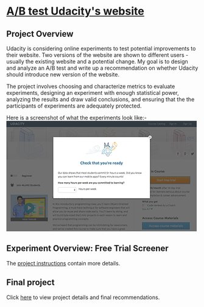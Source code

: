 [A/B test Udacity's website](http://htmlpreview.github.io/?https://github.com/arjan-hada/Udacity-Data-Analyst/blob/master/P7-AB-testing/P7-AB-testing.html)
==============================

## Project Overview
Udacity is considering online experiments to test potential improvements to their website. Two versions of the website are shown to different users - usually the existing website and a potential change. My goal is to design and analyze an A/B test and write up a recommendation on whether Udacity should introduce new version of the website. 

The project involves choosing and characterize metrics to evaluate experiments, designing an experiment with enough statistical power, analyzing the results and draw valid conclusions, and ensuring that the the participants of experiments are adequately protected.

Here is a screenshot of what the experiments look like:-
![Free trial screener](images/experiment_screenshot.png)

## Experiment Overview: Free Trial Screener
The [project instructions](https://docs.google.com/document/u/1/d/1aCquhIqsUApgsxQ8-SQBAigFDcfWVVohLEXcV6jWbdI/pub?embedded=True) contain more details.

## Final project
Click [here](http://htmlpreview.github.io/?https://github.com/arjan-hada/Udacity-Data-Analyst/blob/master/P7-AB-testing/P7-AB-testing.html) to view project details and final recommendations.